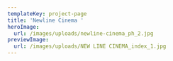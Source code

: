 ```yaml
---
templateKey: project-page
title: 'Newline Cinema '
heroImage:
  url: /images/uploads/newline-cinema_ph_2.jpg
previewImage:
  url: /images/uploads/NEW LINE CINEMA_index_1.jpg
---
```


